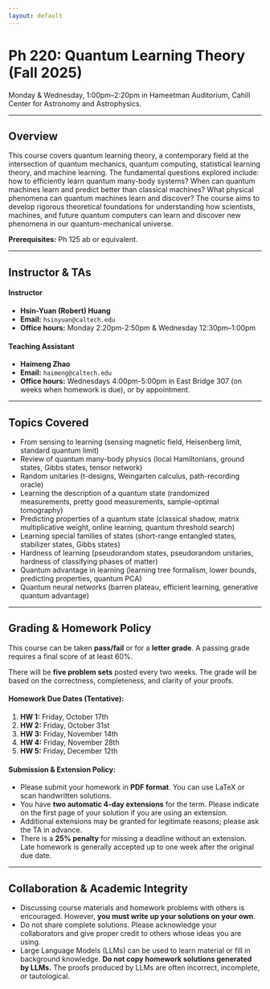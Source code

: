 ```yaml
---
layout: default
---
```


# Ph 220: Quantum Learning Theory (Fall 2025)

Monday & Wednesday, 1:00pm–2:20pm in Hameetman Auditorium, Cahill Center for Astronomy and Astrophysics.

---

## Overview

This course covers quantum learning theory, a contemporary field at the intersection of quantum mechanics, quantum computing, statistical learning theory, and machine learning. The fundamental questions explored include: how to efficiently learn quantum many-body systems? When can quantum machines learn and predict better than classical machines? What physical phenomena can quantum machines learn and discover? The course aims to develop rigorous theoretical foundations for understanding how scientists, machines, and future quantum computers can learn and discover new phenomena in our quantum-mechanical universe.

**Prerequisites:** Ph 125 ab or equivalent.

---

## Instructor & TAs

#### Instructor
* **Hsin-Yuan (Robert) Huang**
* **Email:** `hsinyuan@caltech.edu`
* **Office hours:** Monday 2:20pm-2:50pm & Wednesday 12:30pm–1:00pm

#### Teaching Assistant
* **Haimeng Zhao**
* **Email:** `haimeng@caltech.edu`
* **Office hours:** Wednesdays 4:00pm-5:00pm in East Bridge 307 (on weeks when homework is due), or by appointment.

---

## Topics Covered

* From sensing to learning (sensing magnetic field, Heisenberg limit, standard quantum limit)
* Review of quantum many-body physics (local Hamiltonians, ground states, Gibbs states, tensor network)
* Random unitaries (t-designs, Weingarten calculus, path-recording oracle)
* Learning the description of a quantum state (randomized measurements, pretty good measurements, sample-optimal tomography)
* Predicting properties of a quantum state (classical shadow, matrix multiplicative weight, online learning, quantum threshold search)
* Learning special families of states (short-range entangled states, stabilizer states, Gibbs states)
* Hardness of learning (pseudorandom states, pseudorandom unitaries, hardness of classifying phases of matter)
* Quantum advantage in learning (learning tree formalism, lower bounds, predicting properties, quantum PCA)
* Quantum neural networks (barren plateau, efficient learning, generative quantum advantage)

---

## Grading & Homework Policy

This course can be taken **pass/fail** or for a **letter grade**. A passing grade requires a final score of at least 60%.

There will be **five problem sets** posted every two weeks. The grade will be based on the correctness, completeness, and clarity of your proofs.

#### Homework Due Dates (Tentative):
1.  **HW 1:** Friday, October 17th
2.  **HW 2:** Friday, October 31st
3.  **HW 3:** Friday, November 14th
4.  **HW 4:** Friday, November 28th
5.  **HW 5:** Friday, December 12th

#### Submission & Extension Policy:
* Please submit your homework in **PDF format**. You can use LaTeX or scan handwritten solutions.
* You have **two automatic 4-day extensions** for the term. Please indicate on the first page of your solution if you are using an extension.
* Additional extensions may be granted for legitimate reasons; please ask the TA in advance.
* There is a **25% penalty** for missing a deadline without an extension. Late homework is generally accepted up to one week after the original due date.

---

## Collaboration & Academic Integrity

* Discussing course materials and homework problems with others is encouraged. However, **you must write up your solutions on your own**.
* Do not share complete solutions. Please acknowledge your collaborators and give proper credit to others whose ideas you are using.
* Large Language Models (LLMs) can be used to learn material or fill in background knowledge. **Do not copy homework solutions generated by LLMs.** The proofs produced by LLMs are often incorrect, incomplete, or tautological.